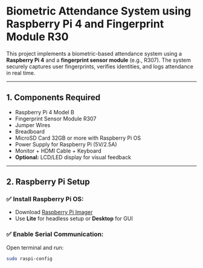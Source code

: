 #  Biometric Attendance System using Raspberry Pi 4 and Fingerprint Module R30

This project implements a biometric-based attendance system using a **Raspberry Pi 4** and a **fingerprint sensor module** (e.g., R307). The system securely captures user fingerprints, verifies identities, and logs attendance in real time.

---

##  1. Components Required

- Raspberry Pi 4 Model B 
- Fingerprint Sensor Module R307
- Jumper Wires
- Breadboard
- MicroSD Card 32GB or more with Raspberry Pi OS
- Power Supply for Raspberry Pi (5V/2.5A)
- Monitor + HDMI Cable + Keyboard
- **Optional:** LCD/LED display for visual feedback

---

##  2. Raspberry Pi Setup

### ✅ Install Raspberry Pi OS:
- Download [Raspberry Pi Imager](https://www.raspberrypi.com/software/)
- Use **Lite** for headless setup or **Desktop** for GUI

### ✅ Enable Serial Communication:
Open terminal and run:
```bash
sudo raspi-config
